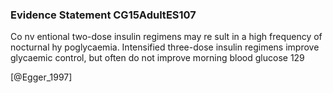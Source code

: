 ### Evidence Statement CG15AdultES107
Co nv entional two-dose insulin regimens may re sult in a high frequency of nocturnal hy poglycaemia. Intensified three-dose insulin regimens improve glycaemic control, but often do not improve morning blood glucose 129



[@Egger_1997]
